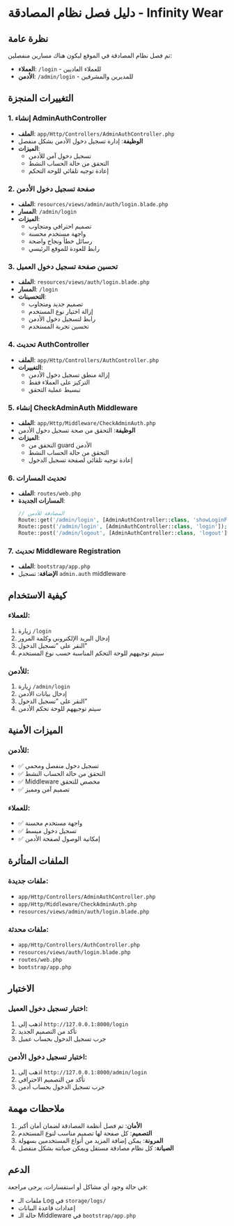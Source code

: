 # دليل فصل نظام المصادقة - Infinity Wear

## نظرة عامة
تم فصل نظام المصادقة في الموقع ليكون هناك مسارين منفصلين:
- **العملاء**: `/login` - للعملاء العاديين
- **الأدمن**: `/admin/login` - للمديرين والمشرفين

## التغييرات المنجزة

### 1. إنشاء AdminAuthController
- **الملف**: `app/Http/Controllers/AdminAuthController.php`
- **الوظيفة**: إدارة تسجيل دخول الأدمن بشكل منفصل
- **الميزات**:
  - تسجيل دخول آمن للأدمن
  - التحقق من حالة الحساب النشط
  - إعادة توجيه تلقائي للوحة التحكم

### 2. صفحة تسجيل دخول الأدمن
- **الملف**: `resources/views/admin/auth/login.blade.php`
- **المسار**: `/admin/login`
- **الميزات**:
  - تصميم احترافي ومتجاوب
  - واجهة مستخدم محسنة
  - رسائل خطأ ونجاح واضحة
  - رابط للعودة للموقع الرئيسي

### 3. تحسين صفحة تسجيل دخول العميل
- **الملف**: `resources/views/auth/login.blade.php`
- **المسار**: `/login`
- **التحسينات**:
  - تصميم جديد ومتجاوب
  - إزالة اختيار نوع المستخدم
  - رابط لتسجيل دخول الأدمن
  - تحسين تجربة المستخدم

### 4. تحديث AuthController
- **الملف**: `app/Http/Controllers/AuthController.php`
- **التغييرات**:
  - إزالة منطق تسجيل دخول الأدمن
  - التركيز على العملاء فقط
  - تبسيط عملية التحقق

### 5. إنشاء CheckAdminAuth Middleware
- **الملف**: `app/Http/Middleware/CheckAdminAuth.php`
- **الوظيفة**: التحقق من صحة تسجيل دخول الأدمن
- **الميزات**:
  - التحقق من guard الأدمن
  - التحقق من حالة الحساب النشط
  - إعادة توجيه تلقائي لصفحة تسجيل الدخول

### 6. تحديث المسارات
- **الملف**: `routes/web.php`
- **المسارات الجديدة**:
  ```php
  // المصادقة للأدمن
  Route::get('/admin/login', [AdminAuthController::class, 'showLoginForm'])->name('admin.login');
  Route::post('/admin/login', [AdminAuthController::class, 'login']);
  Route::post('/admin/logout', [AdminAuthController::class, 'logout'])->name('admin.logout');
  ```

### 7. تحديث Middleware Registration
- **الملف**: `bootstrap/app.php`
- **الإضافة**: تسجيل `admin.auth` middleware

## كيفية الاستخدام

### للعملاء:
1. زيارة `/login`
2. إدخال البريد الإلكتروني وكلمة المرور
3. النقر على "تسجيل الدخول"
4. سيتم توجيههم للوحة التحكم المناسبة حسب نوع المستخدم

### للأدمن:
1. زيارة `/admin/login`
2. إدخال بيانات الأدمن
3. النقر على "تسجيل الدخول"
4. سيتم توجيههم للوحة تحكم الأدمن

## الميزات الأمنية

### للأدمن:
- ✅ تسجيل دخول منفصل ومحمي
- ✅ التحقق من حالة الحساب النشط
- ✅ Middleware مخصص للتحقق
- ✅ تصميم آمن ومميز

### للعملاء:
- ✅ واجهة مستخدم محسنة
- ✅ تسجيل دخول مبسط
- ✅ إمكانية الوصول لصفحة الأدمن

## الملفات المتأثرة

### ملفات جديدة:
- `app/Http/Controllers/AdminAuthController.php`
- `app/Http/Middleware/CheckAdminAuth.php`
- `resources/views/admin/auth/login.blade.php`

### ملفات محدثة:
- `app/Http/Controllers/AuthController.php`
- `resources/views/auth/login.blade.php`
- `routes/web.php`
- `bootstrap/app.php`

## الاختبار

### اختبار تسجيل دخول العميل:
1. اذهب إلى `http://127.0.0.1:8000/login`
2. تأكد من التصميم الجديد
3. جرب تسجيل الدخول بحساب عميل

### اختبار تسجيل دخول الأدمن:
1. اذهب إلى `http://127.0.0.1:8000/admin/login`
2. تأكد من التصميم الاحترافي
3. جرب تسجيل الدخول بحساب أدمن

## ملاحظات مهمة

1. **الأمان**: تم فصل أنظمة المصادقة لضمان أمان أكبر
2. **التصميم**: كل صفحة لها تصميم مناسب لنوع المستخدم
3. **المرونة**: يمكن إضافة المزيد من أنواع المستخدمين بسهولة
4. **الصيانة**: كل نظام مصادقة مستقل ويمكن صيانته بشكل منفصل

## الدعم

في حالة وجود أي مشاكل أو استفسارات، يرجى مراجعة:
- ملفات الـ Log في `storage/logs/`
- إعدادات قاعدة البيانات
- حالة الـ Middleware في `bootstrap/app.php`
